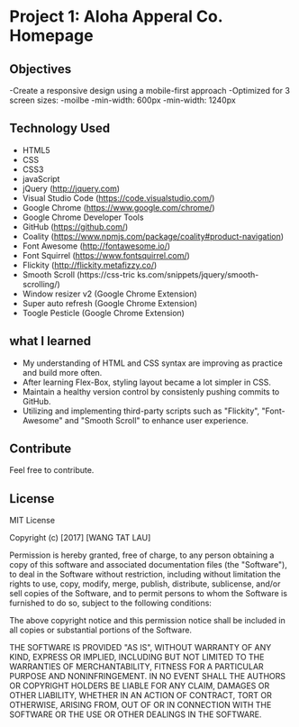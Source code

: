 # Project 1: Aloha Apperal Co. Homepage

## Objectives
-Create a responsive design using a mobile-first approach
-Optimized for 3 screen sizes:
  -moilbe
  -min-width: 600px
  -min-width: 1240px

## Technology Used
- HTML5
- CSS
- CSS3
- javaScript
- jQuery (http://jquery.com)
- Visual Studio Code (https://code.visualstudio.com/)
- Google Chrome (https://www.google.com/chrome/)
- Google Chrome Developer Tools
- GitHub (https://github.com/)
- Coality (https://www.npmjs.com/package/coality#product-navigation)
- Font Awesome (http://fontawesome.io/)
- Font Squirrel (https://www.fontsquirrel.com/)
- Flickity (http://flickity.metafizzy.co/)
- Smooth Scroll (https://css-tric
ks.com/snippets/jquery/smooth-scrolling/)
- Window resizer v2 (Google Chrome Extension)
- Super auto refresh (Google Chrome Extension)
- Toogle Pesticle (Google Chrome Extension)



## what I learned
- My understanding of HTML and CSS syntax are improving as practice and build more often.
- After learning Flex-Box, styling layout became a lot simpler in CSS.
- Maintain a healthy version control by consistenly pushing commits to GitHub.
- Utilizing and implementing third-party scripts such as "Flickity", "Font-Awesome" and "Smooth Scroll" to enhance user experience.


## Contribute

Feel free to contribute.


## License
MIT License

Copyright (c) [2017] [WANG TAT LAU]

Permission is hereby granted, free of charge, to any person obtaining a copy
of this software and associated documentation files (the "Software"), to deal
in the Software without restriction, including without limitation the rights
to use, copy, modify, merge, publish, distribute, sublicense, and/or sell
copies of the Software, and to permit persons to whom the Software is
furnished to do so, subject to the following conditions:

The above copyright notice and this permission notice shall be included in all
copies or substantial portions of the Software.

THE SOFTWARE IS PROVIDED "AS IS", WITHOUT WARRANTY OF ANY KIND, EXPRESS OR
IMPLIED, INCLUDING BUT NOT LIMITED TO THE WARRANTIES OF MERCHANTABILITY,
FITNESS FOR A PARTICULAR PURPOSE AND NONINFRINGEMENT. IN NO EVENT SHALL THE
AUTHORS OR COPYRIGHT HOLDERS BE LIABLE FOR ANY CLAIM, DAMAGES OR OTHER
LIABILITY, WHETHER IN AN ACTION OF CONTRACT, TORT OR OTHERWISE, ARISING FROM,
OUT OF OR IN CONNECTION WITH THE SOFTWARE OR THE USE OR OTHER DEALINGS IN THE
SOFTWARE.


